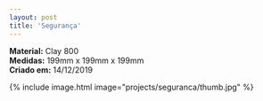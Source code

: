 ```yaml
---
layout: post
title: 'Segurança'
---
```

**Material:**  Clay 800<br>
**Medidas:** 199mm x 199mm x 199mm<br>
**Criado em:** 14/12/2019<br>

{% include image.html image="projects/seguranca/thumb.jpg" %}
